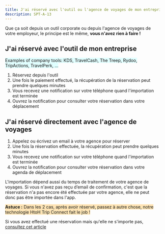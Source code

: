 ```yaml
---
title: J'ai réservé avec l'outil ou l'agence de voyages de mon entreprise, comment récupérer ma réservation ?
description: SPT-A-13
---
```


Que ça soit depuis un outil corporate ou depuis l'agence de voyages de votre employeur, le principe est le même, **vous n'avez rien à faire !**

## J'ai réservé avec l'outil de mon entreprise

<span style="background-color:lightcyan;">Examples of company tools: KDS, TravelCash, The Treep, Rydoo, TripActions, TravelPerk, ...</span>

1. Réservez depuis l'outil
2. Une fois le paiement effectué, la récupération de la réservation peut prendre quelques minutes
3. Vous recevez une notification sur votre téléphone quand l'importation est terminée
4. Ouvrez la notification pour consulter votre réservation dans votre déplacement

## J'ai réservé directement avec l'agence de voyages

1. Appelez ou écrivez un email à votre agence pour réserver
2. Une fois la réservation effectuée, la récupération peut prendre quelques minutes
3. Vous recevez une notification sur votre téléphone quand l'importation est terminée
4. Ouvrez la notification pour consulter votre réservation dans votre agenda de déplacement

L'importation dépend aussi du temps de traitement de votre agence de voyages. Si vous n'avez pas reçu d’email de confirmation, c'est que la réservation n'a pas encore été effectuée par votre agence, elle ne peut donc pas être importée dans l'app.

<span style="background-color:moccasin;">**Astuce :** </span><span style="background-color:moccasin;">Dans les 2 cas, après avoir réservé, passez à autre chose, notre technologie HtoH Trip Connect fait le job !</span>

Si vous avez effectué une réservation mais qu'elle ne s'importe pas, [consultez cet article](/fr/htoh-trip-connect/j-ai-reserve-avec-l-outil-de-mon-entreprise-mais-ma-reservation-n-est-pas-importee)